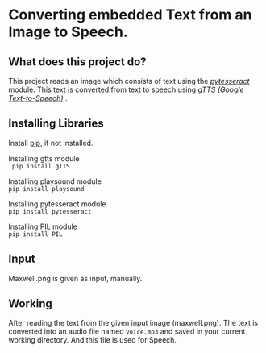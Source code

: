 # Converting embedded Text from an Image to Speech.
## What does this project do?
This project reads an image which consists of text using the [_pytesseract_] module. This text is converted from text to speech using [_gTTS (Google Text-to-Speech)_] .
## Installing Libraries
Install [pip], if not installed.

Installing gtts module\
` pip install gTTS`

Installing playsound module\
`pip install playsound `

Installing pytesseract module\
`pip install pytesseract`

Installing PIL module\
`pip install PIL`

## Input
Maxwell.png is given as input, manually.

## Working
After reading the text from the given input image (maxwell.png). The text is converted into an audio file named `voice.mp3` and saved in your current working directory. And this file is used for Speech.



[//]: #Links
[_pytesseract_]:<https://pypi.org/project/pytesseract/>
[_gTTS (Google Text-to-Speech)_]:<https://pypi.org/project/gTTS/>
[pip]:<https://pip.pypa.io/en/stable/installation/>
